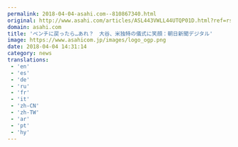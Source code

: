```yaml
---
permalink: 2018-04-04-asahi.com--810867340.html
original: http://www.asahi.com/articles/ASL443VWLL44UTQP01D.html?ref=rss
domain: asahi.com
title: 'ベンチに戻ったら…あれ？　大谷、米独特の儀式に笑顔：朝日新聞デジタル'
image: https://www.asahicom.jp/images/logo_ogp.png
date: 2018-04-04 14:31:14
category: news
translations: 
 - 'en'
 - 'es'
 - 'de'
 - 'ru'
 - 'fr'
 - 'it'
 - 'zh-CN'
 - 'zh-TW'
 - 'ar'
 - 'pt'
 - 'hy'
---
```


